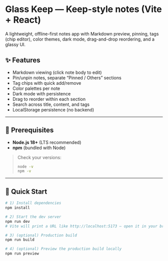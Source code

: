 # Glass Keep — Keep-style notes (Vite + React)

A lightweight, offline-first notes app with Markdown preview, pinning, tags (chip editor), color themes, dark mode, drag-and-drop reordering, and a glassy UI.

## ✨ Features
- Markdown viewing (click note body to edit)
- Pin/unpin notes, separate “Pinned / Others” sections
- Tag chips with quick add/remove
- Color palettes per note
- Dark mode with persistence
- Drag to reorder within each section
- Search across title, content, and tags
- LocalStorage persistence (no backend)

---

## 🧰 Prerequisites
- **Node.js 18+** (LTS recommended)
- **npm** (bundled with Node)

> Check your versions:
>
> ```bash
> node -v
> npm -v
> ```

---

## 🚀 Quick Start

```bash
# 1) Install dependencies
npm install

# 2) Start the dev server
npm run dev
# Vite will print a URL like http://localhost:5173 – open it in your browser

# 3) (optional) Production build
npm run build

# 4) (optional) Preview the production build locally
npm run preview
